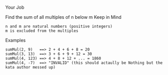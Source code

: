 Your Job

Find the sum of all multiples of n below m
Keep in Mind

    n and m are natural numbers (positive integers)
    m is excluded from the multiples

Examples

```
sumMul(2, 9)   ==> 2 + 4 + 6 + 8 = 20
sumMul(3, 13)  ==> 3 + 6 + 9 + 12 = 30
sumMul(4, 123) ==> 4 + 8 + 12 + ... = 1860
sumMul(4, -7)  ==> "INVALID" (this should actaully be Nothing but the kata author messed up)
```
